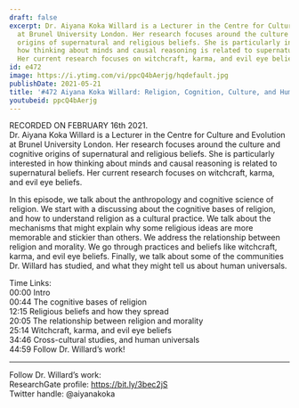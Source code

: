 ```yaml
---
draft: false
excerpt: Dr. Aiyana Koka Willard is a Lecturer in the Centre for Culture and Evolution
  at Brunel University London. Her research focuses around the culture and cognitive
  origins of supernatural and religious beliefs. She is particularly interested in
  how thinking about minds and causal reasoning is related to supernatural beliefs.
  Her current research focuses on witchcraft, karma, and evil eye beliefs.
id: e472
image: https://i.ytimg.com/vi/ppcQ4bAerjg/hqdefault.jpg
publishDate: 2021-05-21
title: '#472 Aiyana Koka Willard: Religion, Cognition, Culture, and Human Universals'
youtubeid: ppcQ4bAerjg
---
```

RECORDED ON FEBRUARY 16th 2021.  
Dr. Aiyana Koka Willard is a Lecturer in the Centre for Culture and Evolution at Brunel University London. Her research focuses around the culture and cognitive origins of supernatural and religious beliefs. She is particularly interested in how thinking about minds and causal reasoning is related to supernatural beliefs. Her current research focuses on witchcraft, karma, and evil eye beliefs.

In this episode, we talk about the anthropology and cognitive science of religion. We start with a discussing about the cognitive bases of religion, and how to understand religion as a cultural practice. We talk about the mechanisms that might explain why some religious ideas are more memorable and stickier than others. We address the relationship between religion and morality. We go through practices and beliefs like witchcraft, karma, and evil eye beliefs. Finally, we talk about some of the communities Dr. Willard has studied, and what they might tell us about human universals. 

Time Links:  
00:00 Intro  
00:44  The cognitive bases of religion  
12:15  Religious beliefs and how they spread  
20:05  The relationship between religion and morality  
25:14  Witchcraft, karma, and evil eye beliefs  
34:46  Cross-cultural studies, and human universals  
44:59  Follow Dr. Willard’s work!

---

Follow Dr. Willard’s work:  
ResearchGate profile: https://bit.ly/3bec2jS  
Twitter handle: @aiyanakoka
